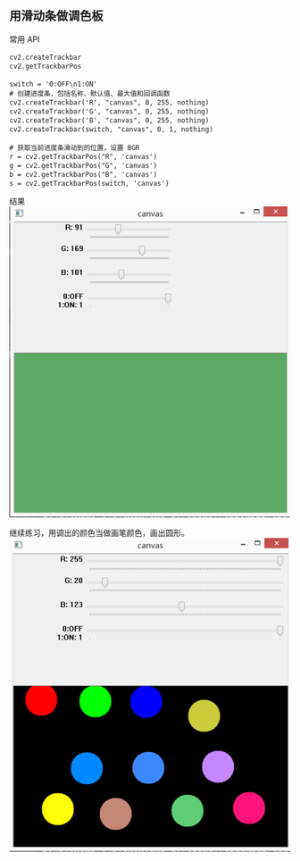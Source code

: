 
## 用滑动条做调色板
常用 API

    cv2.createTrackbar
    cv2.getTrackbarPos

    switch = '0:OFF\n1:ON'
    # 创建进度条，包括名称、默认值、最大值和回调函数
    cv2.createTrackbar('R', "canvas", 0, 255, nothing)
    cv2.createTrackbar('G', "canvas", 0, 255, nothing)
    cv2.createTrackbar('B', "canvas", 0, 255, nothing)
    cv2.createTrackbar(switch, "canvas", 0, 1, nothing)
    
    # 获取当前进度条滑动到的位置，设置 BGR
    r = cv2.getTrackbarPos("R", 'canvas')
    g = cv2.getTrackbarPos("G", 'canvas')
    b = cv2.getTrackbarPos("B", 'canvas')
    s = cv2.getTrackbarPos(switch, 'canvas')

结果        
![Alt Text](https://github.com/wq923/OpenCV/blob/master/part_5_trackbar/trackbar.png)    

继续练习，用调出的颜色当做画笔颜色，画出圆形。    
![Alt Text](https://github.com/wq923/OpenCV/blob/master/part_5_trackbar/draw_color.png)    

